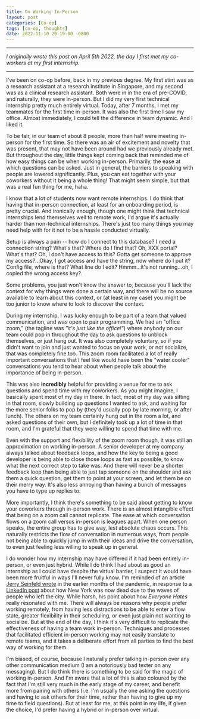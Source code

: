 ```yaml
---
title: On Working In-Person
layout: post
categories: [Co-op]
tags: [co-op, thoughts]
date: 2022-11-10 20:19:00 -0800
---
```


---

*I originally wrote this post on April 5th 2022, the day I first met my co-workers at my first internship.*

---

I've been on co-op before, back in my previous degree. My first stint was as a research assistant at a research institute in Singapore, and my second was as a clinical research assistant. Both were in in the era of pre-COVID, and naturally, they were in-person. But I did my very first technical internship pretty much entirely virtual. Today, after 7 months, I met my teammates for the first time in-person. It was also the first time I saw my office. Almost immediately, I could tell the difference in team dynamic. And I liked it.

To be fair, in our team of about 8 people, more than half were meeting in-person for the first time. So there was an air of excitement and novelty that was present, that may not have been around had we previously already met. But throughout the day, little things kept coming back that reminded me of how easy things can be when working in-person. Primarily, the ease at which questions can be asked. Just in general, the barriers to speaking with people are lowered significantly. Plus, you can eat together with your coworkers without it being a whole thing! That might seem simple, but that was a real fun thing for me, haha.

I know that a lot of students now want remote internships. I do think that having that in-person connection, at least for an onboarding period, is pretty crucial. And ironically enough, though one might think that technical internships lend themselves well to remote work, I'd argue it's actually harder than non-technical internships. There's just too many things you may need help with for it not to be a hassle conducted virtually.

Setup is always a pain -- how do I connect to this database? I need a connection string? What's that? Where do I find that? Oh, XXX portal? What's that? Oh, I don't have access to this? Gotta get someone to approve my access?...Okay, I got access and have the string, now where do I put it? Config file, where is that? What line do I edit? Hmmm...it's not running...oh, I copied the wrong access key?.

Some problems, you just won't know the answer to, because you'll lack the context for why things were done a certain way, and there will be no source available to learn about this context, or (at least in my case) you might be too junior to know where to look to discover the context.

During my internship, I was lucky enough to be part of a team that valued communication, and was open to pair programming. We had an "office zoom," (the tagline was *"it's just like the office!"*) where anybody on our team could pop in throughout the day to ask questions to unblock themselves, or just hang out. It was also completely voluntary, so if you didn't want to join and just wanted to focus on your work, or not socialize, that was completely fine too. This zoom room facilitated a lot of really important conversations that I feel like would have been the "water cooler" conversations you tend to hear about when people talk about the importance of being in-person.

This was also **incredibly** helpful for providing a venue for me to ask questions and spend time with my coworkers. As you might imagine, I basically spent most of my day in there. In fact, most of my day was sitting in that room, slowly building up questions I wanted to ask, and waiting for the more senior folks to pop by (they'd usually pop by late morning, or after lunch). The others on my team certainly hung out in the room a lot, and asked questions of their own, but I definitely took up a lot of time in that room, and I'm grateful that they were willing to spend that time with me.

Even with the support and flexibility of the zoom room though, it was still an approximation on working in-person. A senior developer at my company always talked about feedback loops, and how the key to being a good developer is being able to close those loops as fast as possible, to know what the next correct step to take was. And there will never be a shorter feedback loop than being able to just tap someone on the shoulder and ask them a quick question, get them to point at your screen, and let them be on their merry way. It's also less annoying than having a bunch of messages you have to type up replies to.

More importantly, I think there's something to be said about getting to know your coworkers through in-person work. There is an almost intangible effect that being on a zoom call cannot replicate. The ease at which conversation flows on a zoom call versus in-person is leagues apart. When one person speaks, the entire group has to give way, lest absolute chaos occurs. This naturally restricts the flow of conversation in numerous ways, from people not being able to quickly jump in with their ideas and drive the conversation, to even just feeling less willing to speak up in general.

I do wonder how my internship may have differed if it had been entirely in-person, or even just hybrid. While I do think I had about as good an internship as I could have despite the virtual barrier, I suspect it would have been more fruitful in ways I'll never fully know. I'm reminded of an article [Jerry Seinfeld wrote](https://www.nytimes.com/2020/08/24/opinion/jerry-seinfeld-new-york-coronavirus.html) in the earlier months of the pandemic, in response to a [LinkedIn post](https://www.linkedin.com/pulse/nyc-dead-forever-heres-why-james-altucher) about how New York was now dead due to the waves of people who left the city. While harsh, his point about how *Everyone Hates* really resonated with me. There will always be reasons why people prefer working remotely, from having less distractions to be able to enter a flow state, greater flexibility in their scheduling, or even just plain not wanting to socialize. But at the end of the day, I think it's very difficult to replicate the effectiveness of having a team work in-person. Techniques and processes that facilitated efficient in-person working may not easily translate to remote teams, and it takes a deliberate effort from all parties to find the best way of working for them.

I'm biased, of course, because I naturally prefer talking in-person over any other communication medium (I am a notoriously bad texter on any messaging). But I do think there is something to be said for the magic of working in-person. And I'm aware that a lot of this is also coloured by the fact that I'm still very much in the early stage of my career, and benefit more from pairing with others (i.e. I'm usually the one asking the questions and having to ask others for their time, rather than having to give up my time to field questions). But at least for me, at this point in my life, if given the choice, I'd prefer having a hybrid or in-person over virtual.
